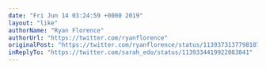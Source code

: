 ```yaml
---
date: "Fri Jun 14 03:24:59 +0000 2019"
layout: "like"
authorName: "Ryan Florence"
authorUrl: "https://twitter.com/ryanflorence"
originalPost: "https://twitter.com/ryanflorence/status/1139373137798107136"
inReplyTo: "https://twitter.com/sarah_edo/status/1139334419922083841"
---
```

